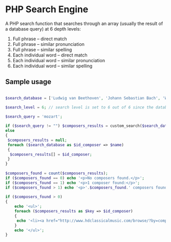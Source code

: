# PHP Search Engine

A PHP search function that searches through an array (usually the result of a database query) at 6 depth levels:

1. Full phrase – direct match
2. Full phrase – similar pronunciation
3. Full phrase – similar spelling
4. Each individual word – direct match
5. Each individual word – similar pronunciation
6. Each individual word – similar spelling

## Sample usage

```php

$search_database = ['Ludwig van Beethoven', 'Johann Sebastian Bach', 'Wolfgang Amadeus Mozart', 'Antonio Vivaldi']; // search database that contains the name of composers

$search_level = 6; // search level is set to 6 out of 6 since the database we are searching through is relatively small

$search_query = 'mozart';
 
if ($search_query != "") $composers_results = custom_search($search_database, $search_query, $search_level);
else
{
 $composers_results = null;
 foreach ($search_database as $id_composer => $name)
 {
  $composers_results[] = $id_composer;
 }
}
 
$composers_found = count($composers_results);
if ($composers_found == 0) echo '<p>No composers found.</p>';
if ($composers_found == 1) echo '<p>1 composer found:</p>';
if ($composers_found > 1) echo '<p>'.$composers_found.' composers found:</p>';
 
if ($composers_found > 0)
{
    echo '<ul>';
    foreach ($composers_results as $key => $id_composer)
    {
     echo '<li><a href="http://www.hdclassicalmusic.com/browse/?by=composer&id_composer='.$id_composer.'">'.$sd_composers_name[$id_composer].'</a></li>';
    }
    echo '</ul>';
}
```
